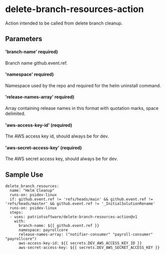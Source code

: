 # delete-branch-resources-action

Action intended to be called from delete branch cleanup.


## Parameters

#### 'branch-name' required)
Branch name github.event.ref.

#### 'namespace' required)
Namespace used by the repo and required for the helm uninstall command.

#### 'release-names-array' required)
Array containing release names in this format with quotation marks, space delimited.

#### 'aws-access-key-id' (required)
The AWS access key id, should always be for dev.

#### 'aws-secret-access-key' (required)
The AWS secret access key, should always be for dev.


## Sample Use

```
delete_branch_resources:
  name: "Helm Cleanup"
  runs-on: psidev-linux
  if: github.event.ref != 'refs/heads/main' && github.event.ref != 'refs/heads/master' && github.event.ref != '_InitialSolutionRename'
  runs-on: psidev-linux
  steps:
  - uses: patriotsoftware/delete-branch-resources-action@v1
    with:
      branch-name: ${{ github.event.ref }}
      namespace: payrollcore
      release-names-array: ("notifier-consumer" "payroll-consumer" "payrollcore")
      aws-access-key-id: ${{ secrets.DEV_AWS_ACCESS_KEY_ID }}
      aws-secret-access-key: ${{ secrets.DEV_AWS_SECRET_ACCESS_KEY }}        
```
